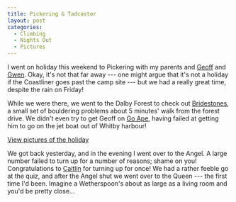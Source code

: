 ```yaml
---
title: Pickering & Tadcaster
layout: post
categories:
  - Climbing
  - Nights Out
  - Pictures
---
```

I went on holiday this weekend to Pickering with my parents and [Geoff](https://pictures.scholesmafia.co.uk/index.php/?profile=186) and [Gwen](https://pictures.scholesmafia.co.uk/index.php/?profile=173). Okay, it's not that far away --- one might argue that it's not a holiday if the Coastliner goes past the camp site --- but we had a really great time, despite the rain on Friday!

While we were there, we went to the Dalby Forest to check out [Bridestones](http://www.ukclimbing.com/databases/crags/craginfo.html?id=1085), a small set of bouldering problems about 5 minutes' walk from the forest drive. We didn't even try to get Geoff on [Go Ape](http://www.goape.co.uk/ContentArticle.aspx?Id=99), having failed at getting him to go on the jet boat out of Whitby harbour!

[View pictures of the holiday](https://pictures.scholesmafia.co.uk/index.php/2007/07/13.07.07_14.07.07-pickering,whitby/)

We got back yesterday, and in the evening I went over to the Angel. A large number failed to turn up for a number of reasons; shame on you! Congratulations to [Caitlin](https://pictures.scholesmafia.co.uk/index.php/?profile=7) for turning up for once! We had a rather feeble go at the quiz, and after the Angel shut we went over to the Queen --- the first time I'd been. Imagine a Wetherspoon's about as large as a living room and you'd be pretty close...